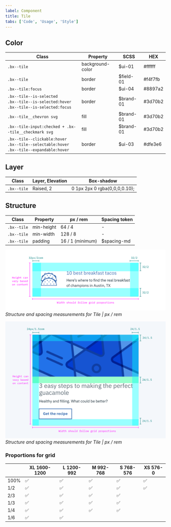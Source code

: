```yaml
---
label: Component
title: Tile
tabs: ['Code', 'Usage', 'Style']
---
```


## Color

| Class                                                                                                | Property         | SCSS      | HEX     |
| ---------------------------------------------------------------------------------------------------- | ---------------- | --------- | ------- |
| `.bx--tile`                                                                                          | background-color | $ui-01    | #ffffff |
| `.bx--tile`                                                                                          | border           | $field-01 | #f4f7fb |
| `.bx--tile:focus`                                                                                    | border           | $ui-04    | #8897a2 |
| `.bx--tile--is-selected` </br> `.bx--tile--is-selected:hover` </br> `.bx--tile--is-selected:focus`   | border           | $brand-01 | #3d70b2 |
| `.bx--tile__chevron svg`                                                                             | fill             | $brand-01 | #3d70b2 |
| `.bx--tile-input:checked + .bx--tile__checkmark svg`                                                 | fill             | $brand-01 | #3d70b2 |
| `.bx--tile--clickable:hover` </br> `.bx--tile--selectable:hover` </br> `.bx--tile--expandable:hover` | border           | $ui-03    | #dfe3e6 |

## Layer

| Class       | Layer, Elevation | Box-shadow                    |
| ----------- | ---------------- | ----------------------------- |
| `.bx--tile` | Raised, 2        | 0 1px 2px 0 rgba(0,0,0,0.10); |

## Structure

| Class       | Property   | px / rem         | Spacing token |
| ----------- | ---------- | ---------------- | ------------- |
| `.bx--tile` | min-height | 64 / 4           | -             |
| `.bx--tile` | min-width  | 128 / 8          | -             |
| `.bx--tile` | padding    | 16 / 1 (minimum) | $spacing-md   |

![Structure and spacing measurements for Tile](images/tile-style-3.png)
_Structure and spacing measurements for Tile | px / rem_

![Structure and spacing measurements for Tile](images/tile-style-2.png)
_Structure and spacing measurements for Tile | px / rem_

### Proportions for grid

|      | XL 1600-1200 | L 1200-992 | M 992-768 | S 768-576 | XS 576-0 |
| ---- | ------------ | ---------- | --------- | --------- | -------- |
| 100% | ✅           | ✅         | ✅        | ✅        | ✅       |
| 1/2  | ✅           | ✅         | ✅        | ✅        | ✅       |
| 2/3  | ✅           | ✅         | ✅        | ✅        |          |
| 1/3  | ✅           | ✅         | ✅        | ✅        |          |
| 1/4  | ✅           | ✅         | ✅        | ✅        |          |
| 1/6  | ✅           | ✅         |           |           |          |

